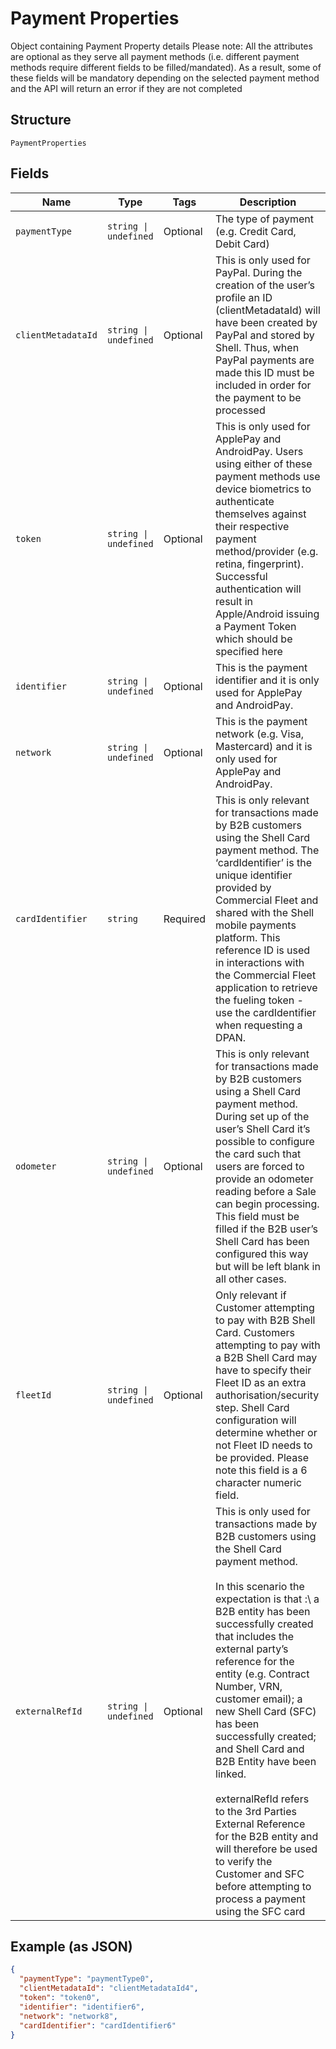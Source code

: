 
# Payment Properties

Object containing Payment Property details Please note:
All the attributes are optional as they serve all payment methods (i.e. different payment methods require different fields to be filled/mandated). As a result, some of these fields will be mandatory depending on the selected payment method and the API will return an error if they are not completed

## Structure

`PaymentProperties`

## Fields

| Name | Type | Tags | Description |
|  --- | --- | --- | --- |
| `paymentType` | `string \| undefined` | Optional | The type of payment (e.g. Credit Card, Debit Card) |
| `clientMetadataId` | `string \| undefined` | Optional | This is only used for PayPal. During the creation of the user’s profile an ID (clientMetadataId) will have been created by PayPal and stored by Shell. Thus, when PayPal payments are made this ID must be included in order for the payment to be processed |
| `token` | `string \| undefined` | Optional | This is only used for ApplePay and AndroidPay. Users using either of these payment methods use device biometrics to authenticate themselves against their respective payment method/provider (e.g. retina, fingerprint). Successful authentication will result in Apple/Android issuing a Payment Token which should be specified here |
| `identifier` | `string \| undefined` | Optional | This is the payment identifier and it is only used for ApplePay and AndroidPay. |
| `network` | `string \| undefined` | Optional | This is the payment network (e.g. Visa, Mastercard) and it is only used for ApplePay and AndroidPay. |
| `cardIdentifier` | `string` | Required | This is only relevant for transactions made by B2B customers using the Shell Card payment method. The ‘cardIdentifier’ is the unique identifier provided by Commercial Fleet and shared with the Shell mobile payments platform. This reference ID is used in interactions with the Commercial Fleet application to retrieve the fueling token - use the cardIdentifier when requesting a DPAN. |
| `odometer` | `string \| undefined` | Optional | This is only relevant for transactions made by B2B customers using a Shell Card payment method. During set up of the user’s Shell Card it’s possible to configure the card such that users are forced to provide an odometer reading before a Sale can begin processing. This field must be filled if the B2B user’s Shell Card has been configured this way but will be left blank in all other cases. |
| `fleetId` | `string \| undefined` | Optional | Only relevant if Customer attempting to pay with B2B Shell Card. Customers attempting to pay with a B2B Shell Card may have to specify their Fleet ID as an extra authorisation/security step. Shell Card configuration will determine whether or not Fleet ID needs to be provided. Please note this field is a 6 character numeric field. |
| `externalRefId` | `string \| undefined` | Optional | This is only used for transactions made by B2B customers using the Shell Card payment method.<br><br>In this scenario the expectation is that :\ a B2B entity has been successfully created that includes the external party’s reference for the entity (e.g. Contract Number, VRN, customer email); a new Shell Card (SFC) has been successfully created; and Shell Card and B2B Entity have been linked.<br><br>externalRefId refers to the 3rd Parties External Reference for the B2B entity and will therefore be used to verify the Customer and SFC before attempting to process a payment using the SFC card |

## Example (as JSON)

```json
{
  "paymentType": "paymentType0",
  "clientMetadataId": "clientMetadataId4",
  "token": "token0",
  "identifier": "identifier6",
  "network": "network8",
  "cardIdentifier": "cardIdentifier6"
}
```

